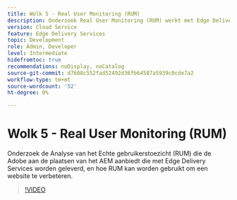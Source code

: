 ```yaml
---
title: Wolk 5 - Real User Monitoring (RUM)
description: Onderzoek Real User Monitoring (RUM) werkt met Edge Delivery Services.
version: Cloud Service
feature: Edge Delivery Services
topic: Development
role: Admin, Developer
level: Intermediate
hidefromtoc: true
recommendations: noDisplay, noCatalog
source-git-commit: d7608c552fad52492d36fb64587a5939c0cde7a2
workflow-type: tm+mt
source-wordcount: '52'
ht-degree: 0%

---
```


# Wolk 5 - Real User Monitoring (RUM)

Onderzoek de Analyse van het Echte gebruikerstoezicht (RUM) die de Adobe aan de plaatsen van het AEM aanbiedt die met Edge Delivery Services worden geleverd, en hoe RUM kan worden gebruikt om een website te verbeteren.

>[!VIDEO](https://video.tv.adobe.com/v/3427495?quality=12&learn=on)

